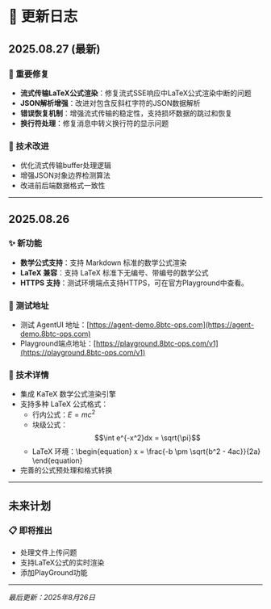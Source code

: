 # 🚀 更新日志

## 2025.08.27 (最新)

### 🔧 重要修复
- **流式传输LaTeX公式渲染**：修复流式SSE响应中LaTeX公式渲染中断的问题
- **JSON解析增强**：改进对包含反斜杠字符的JSON数据解析
- **错误恢复机制**：增强流式传输的稳定性，支持损坏数据的跳过和恢复
- **换行符处理**：修复消息中转义换行符的显示问题

### 🧪 技术改进
- 优化流式传输buffer处理逻辑
- 增强JSON对象边界检测算法
- 改进前后端数据格式一致性

---

## 2025.08.26

### ✨ 新功能
- **数学公式支持**：支持 Markdown 标准的数学公式渲染
- **LaTeX 兼容**：支持 LaTeX 标准下无编号、带编号的数学公式
- **HTTPS 支持**：测试环境端点支持HTTPS，可在官方Playground中查看。

### 🔗 测试地址
* 测试 AgentUI 地址：[https://agent-demo.8btc-ops.com](https://agent-demo.8btc-ops.com)
* Playground端点地址：[https://playground.8btc-ops.com/v1](https://playground.8btc-ops.com/v1)

### 🧪 技术详情
- 集成 KaTeX 数学公式渲染引擎
- 支持多种 LaTeX 公式格式：
  - 行内公式：$E = mc^2$
  - 块级公式：$$\int e^{-x^2}dx = \sqrt{\pi}$$
  - LaTeX 环境：\begin{equation} x = \frac{-b \pm \sqrt{b^2 - 4ac}}{2a} \end{equation}
- 完善的公式预处理和格式转换

---

## 未来计划

### 📋 即将推出
- 处理文件上传问题
- 支持LaTeX公式的实时渲染
- 添加PlayGround功能

---

*最后更新：2025年8月26日*